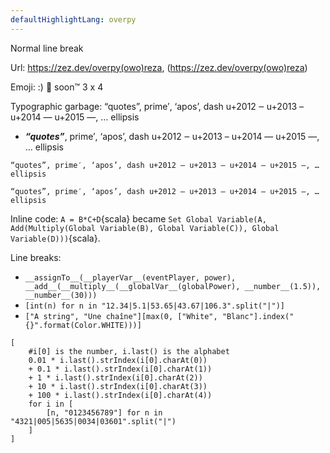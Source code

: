 ```yaml
---
defaultHighlightLang: overpy
---
```


<script setup>
import ChessProblem from "../components/ChessProblem.vue"
import CalcEmulator from "../components/CalcEmulator.vue"
import sokoban from "../sokoban.js"



</script>

<CalcEmulator :program="sokoban"/>

<ChessProblem fen="3r1r2/p4nkp/2p3p1/2n1p3/2B1P3/P1N5/6PP/3R1RK1 w - - 2 25" moves="Rxf7 Rxf7 Rxd8" caption="White to win in %moves%"/>

Normal  line
break

Url: https://zez.dev/overpy(owo)reza, (https://zez.dev/overpy(owo)reza)

Emoji: :) :100: soon:tm: 3 x 4

Typographic garbage: “quotes”, prime′, ‘apos’, dash u+2012 ‒ u+2013 – u+2014 — u+2015 ―, … ellipsis

- ***“quotes”***, prime′, ‘apos’, dash u+2012 ‒ u+2013 – u+2014 — u+2015 ―, … ellipsis

`“quotes”, prime′, ‘apos’, dash u+2012 ‒ u+2013 – u+2014 — u+2015 ―, … ellipsis`

```
“quotes”, prime′, ‘apos’, dash u+2012 ‒ u+2013 – u+2014 — u+2015 ―, … ellipsis
```

Inline code: `A = B*C+D`{scala} became `Set Global Variable(A, Add(Multiply(Global Variable(B), Global Variable(C)), Global Variable(D)))`{scala}.

Line breaks:

- `__assignTo__(__playerVar__(eventPlayer, power), __add__(__multiply__(__globalVar__(globalPower), __number__(1.5)), __number__(30)))`
- `[int(n) for n in "12.34|5.1|53.65|43.67|106.3".split("|")]`
- `["A string", "Une chaîne"][max(0, ["White", "Blanc"].index("{}".format(Color.WHITE)))]`

```
[
    #i[0] is the number, i.last() is the alphabet
    0.01 * i.last().strIndex(i[0].charAt(0))
    + 0.1 * i.last().strIndex(i[0].charAt(1))
    + 1 * i.last().strIndex(i[0].charAt(2))
    + 10 * i.last().strIndex(i[0].charAt(3))
    + 100 * i.last().strIndex(i[0].charAt(4))
    for i in [
        [n, "0123456789"] for n in "4321|005|5635|0034|03601".split("|")
    ]
]
```
